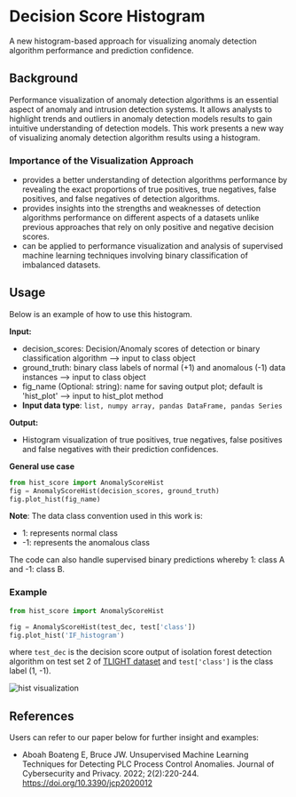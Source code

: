 # Decision Score Histogram
A new histogram-based approach for visualizing anomaly detection algorithm performance and prediction confidence.

## Background
Performance visualization of anomaly detection algorithms is an 
essential aspect of anomaly and intrusion detection systems. 
It allows analysts to highlight trends and outliers in anomaly 
detection models results to gain intuitive understanding of detection
models. This work presents a new way of visualizing anomaly 
detection algorithm results using a histogram. 

### Importance of the Visualization Approach

- provides a better understanding
of detection algorithms performance by revealing the exact 
proportions of true positives, true negatives, false positives, 
and false negatives of detection algorithms. 
- provides insights into the strengths and weaknesses of detection
algorithms performance on different aspects of a datasets unlike 
previous approaches that rely on only positive and negative 
decision scores. 
- can be applied to performance visualization and analysis of 
supervised machine learning techniques involving 
binary classification of imbalanced datasets.


## Usage
Below is an example of how to use this histogram.

**Input:**
- decision_scores: Decision/Anomaly scores of detection or binary  
classification algorithm  --> input to class object
- ground_truth: binary class labels of normal (+1) and anomalous (-1)
data instances  -->  input to class object
- fig_name (Optional: string): name for saving output plot; default is 'hist_plot'  --> input to hist_plot method
- **Input data type**: ```list, numpy array, pandas DataFrame, pandas Series```

**Output:**
- Histogram visualization of true positives, true negatives, false
positives and false negatives with their prediction confidences.

**General use case**
``` python
from hist_score import AnomalyScoreHist
fig = AnomalyScoreHist(decision_scores, ground_truth)
fig.plot_hist(fig_name)
```
**Note**: The data class convention used in this work is:
- 1: represents normal class
- -1: represents the anomalous class

The code can also handle supervised binary predictions whereby 1: class A and -1: class B.

### Example

```python
from hist_score import AnomalyScoreHist

fig = AnomalyScoreHist(test_dec, test['class'])
fig.plot_hist('IF_histogram')
```
where ```test_dec``` is the decision score output of isolation forest 
detection algorithm on test set 2 of [TLIGHT dataset](https://github.com/emmanuelaboah/TLIGHT-SYSTEM/tree/main/Dataset)
and ```test['class']```
is the class label (1, -1).

![hist visualization](images/img1.png)


## References
Users can refer to our paper below for further insight and 
examples:
- Aboah Boateng E, Bruce JW. Unsupervised Machine Learning 
Techniques for Detecting PLC Process Control Anomalies. Journal of Cybersecurity and Privacy. 
2022; 2(2):220-244. https://doi.org/10.3390/jcp2020012

